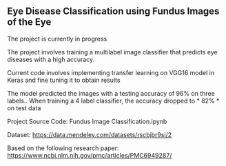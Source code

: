 ## Eye Disease Classification using Fundus Images of the Eye
The project is currently in progress

The project involves training a multilabel image classifier that predicts eye diseases with a high accuracy.

Current code involves implementing transfer learning on VGG16 model in Keras and fine tuning it to obtain results

The model predicted the images with a testing accuracy of 96% on three labels.. When training a 4 label classifier, the accuracy dropped to * 82% * on test data

Project Source Code: Fundus Image Classification.ipynb 

Dataset: https://data.mendeley.com/datasets/rscbjbr9sj/2

Based on the following research paper: https://www.ncbi.nlm.nih.gov/pmc/articles/PMC6949287/
